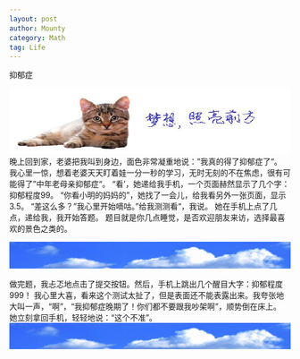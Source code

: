 ```yaml
---
layout: post
author: Mounty
category: Math
tag: Life
---
```

抑郁症

![My helpful screenshot](/assets/image/cat.png)
晚上回到家，老婆把我叫到身边，面色非常凝重地说：”我真的得了抑郁症了“。
我心里一惊，想着老婆天天盯着娃一分一秒的学习，无时无刻的不在焦虑，很有可能得了”中年老母亲抑郁症“。
“看’，她递给我手机，一个页面赫然显示了几个字：抑郁程度99。
“你看小明的妈妈的”，她找了一会儿，给我看另外一张页面，显示3.5。
“差这么多？”我心里开始嘀咕。”给我测测看“，我说。
她在手机上点了几点，递给我，我开始答题。
题目就是你几点睡觉，是否欢迎朋友来访，选择最喜欢的景色之类的。

<img src="/assets/image/sky.jpg">

做完题，我忐忑地点击了提交按钮。然后，手机上跳出几个醒目大字：抑郁程度999！
我心里大喜，看来这个测试太扯了，但是表面还不能表露出来。我夸张地大叫一声，“啊”，“我抑郁症晚期了！你们都不要跟我吵架啊”，顺势倒在床上。
她立刻拿回手机，轻轻地说：“这个不准”。
![My helpful screenshot](/assets/image/sky.jpg)
